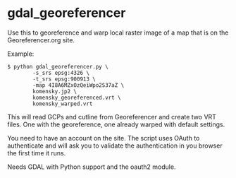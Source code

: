 gdal_georeferencer
==================

Use this to georeference and warp local raster image of a map
that is on the Georeferencer.org site.

Example:

    $ python gdal_georeferencer.py \
            -s_srs epsg:4326 \
            -t_srs epsg:900913 \
            -map 4I8A6MZxOzQeiWpo2S37aZ \
            komensky.jp2 \
            komensky_georeferenced.vrt \
            komensky_warped.vrt

This will read GCPs and cutline from Georeferencer and create
two VRT files. One with the georeference, one already warped
with default settings.

You need to have an account on the site. The script uses OAuth
to authenticate and will ask you to validate the authentication
in you browser the first time it runs.

Needs GDAL with Python support and the oauth2 module.
